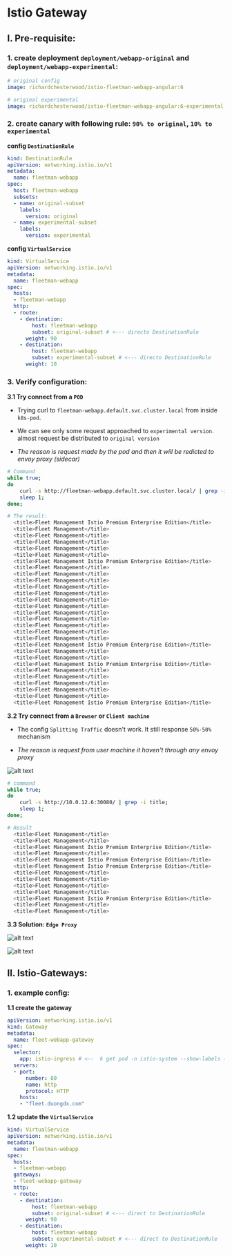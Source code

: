 # Istio Gateway

## I. Pre-requisite:

### 1. create deployment `deployment/webapp-original` and `deployment/webapp-experimental`:
```yaml
# original config
image: richardchesterwood/istio-fleetman-webapp-angular:6

# original experimental
image: richardchesterwood/istio-fleetman-webapp-angular:6-experimental
```


### 2. create canary with following rule: `90% to original`, `10% to experimental`

**config `DestinationRule`**
```yaml
kind: DestinationRule
apiVersion: networking.istio.io/v1
metadata:
  name: fleetman-webapp
spec:
  host: fleetman-webapp
  subsets:
  - name: original-subset
    labels:
      version: original
  - name: experimental-subset
    labels:
      version: experimental
```

**config `VirtualService`**
```yaml
kind: VirtualService
apiVersion: networking.istio.io/v1
metadata:
  name: fleetman-webapp
spec:
  hosts:
  - fleetman-webapp
  http:
  - route:
    - destination:
        host: fleetman-webapp
        subset: original-subset # <--- directo DestinationRule  
      weight: 90
    - destination:
        host: fleetman-webapp
        subset: experimental-subset # <--- directo DestinationRule  
      weight: 10
```

### 3. Verify configuration:

**3.1 Try connect from a `POD`**

- Trying curl to `fleetman-webapp.default.svc.cluster.local` from inside `k8s-pod`. 

- We can see only some request approached to `experimental version`. almost request be distributed to `original version`

- *The reason is request made by the pod and then it will be redicted to envoy proxy (sidecar)*

```bash
# Command
while true;
do
    curl -s http://fleetman-webapp.default.svc.cluster.local/ | grep -i title;
    sleep 1;
done;

# The result:
  <title>Fleet Management Istio Premium Enterprise Edition</title>
  <title>Fleet Management</title>
  <title>Fleet Management</title>
  <title>Fleet Management</title>
  <title>Fleet Management</title>
  <title>Fleet Management</title>
  <title>Fleet Management Istio Premium Enterprise Edition</title>
  <title>Fleet Management</title>
  <title>Fleet Management</title>
  <title>Fleet Management</title>
  <title>Fleet Management</title>
  <title>Fleet Management</title>
  <title>Fleet Management</title>
  <title>Fleet Management</title>
  <title>Fleet Management</title>
  <title>Fleet Management</title>
  <title>Fleet Management</title>
  <title>Fleet Management</title>
  <title>Fleet Management</title>
  <title>Fleet Management Istio Premium Enterprise Edition</title>
  <title>Fleet Management</title>
  <title>Fleet Management</title>
  <title>Fleet Management Istio Premium Enterprise Edition</title>
  <title>Fleet Management</title>
  <title>Fleet Management</title>
  <title>Fleet Management</title>
  <title>Fleet Management</title>
  <title>Fleet Management</title>
  <title>Fleet Management Istio Premium Enterprise Edition</title>

```

**3.2 Try connect from a `Browser` or `Client machine`**

- The config `Splitting Traffic` doesn't work. It still response `50%-50%` mechanism

- *The reason is request from user machine it haven't through any envoy proxy*

![alt text](images/canary_not_working.png)

```bash
# command
while true;
do
    curl -s http://10.0.12.6:30080/ | grep -i title;
    sleep 1;
done;

# Result
  <title>Fleet Management</title>
  <title>Fleet Management</title>
  <title>Fleet Management Istio Premium Enterprise Edition</title>
  <title>Fleet Management</title>
  <title>Fleet Management Istio Premium Enterprise Edition</title>
  <title>Fleet Management Istio Premium Enterprise Edition</title>
  <title>Fleet Management</title>
  <title>Fleet Management</title>
  <title>Fleet Management</title>
  <title>Fleet Management</title>
  <title>Fleet Management Istio Premium Enterprise Edition</title>
  <title>Fleet Management</title>
  <title>Fleet Management</title>
```

**3.3 Solution: `Edge Proxy`**

![alt text](images/solution-edge-proxy.png)

![alt text](images/solution-ingress-gateway.png)


## II. Istio-Gateways:

### 1. example config:

**1.1 create the gateway**
```yaml
apiVersion: networking.istio.io/v1
kind: Gateway
metadata:
  name: fleet-webapp-gateway
spec:
  selector:
    app: istio-ingress # <--  k get pod -n istio-system --show-labels (get label of istio-gateway)
  servers:
  - port:
      number: 80
      name: http
      protocol: HTTP
    hosts:
    - "fleet.duongdx.com"
```

**1.2 update the `VirtualService`**
```yaml
kind: VirtualService
apiVersion: networking.istio.io/v1
metadata:
  name: fleetman-webapp
spec:
  hosts:
  - fleetman-webapp
  gateways:
  - fleet-webapp-gateway
  http:
  - route:
    - destination:
        host: fleetman-webapp
        subset: original-subset # <--- direct to DestinationRule  
      weight: 90
    - destination:
        host: fleetman-webapp
        subset: experimental-subset # <--- direct to DestinationRule  
      weight: 10
```